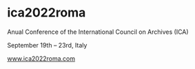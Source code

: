 # ica2022roma
Anual Conference of the International Council on Archives (ICA)

September 19th – 23rd, Italy

www.ica2022roma.com

